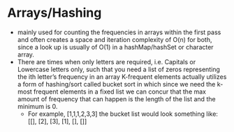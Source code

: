 # Arrays/Hashing
<ul>
<li> mainly used for counting the frequencies in arrays within the first pass and often creates a space and iteration complexity of O(n) for both, since a look up is usually of O(1) in a hashMap/hashSet or character array.
<li> There are times when only letters are required, i.e. Capitals or Lowercase letters only, such that you need a list of zeros representing the ith letter’s frequency in an array
K-frequent elements actually utilizes a form of hashing/sort called bucket sort in which since we need the k-most frequent elements in a fixed list we can concur that the max amount of frequency that can happen is the length of the list and the minimum is 0.
<ul> <li> For example, [1,1,1,2,3,3] the bucket list would look something like: [[], [2], [3], [1], [], []]
</ul>
</ul>

